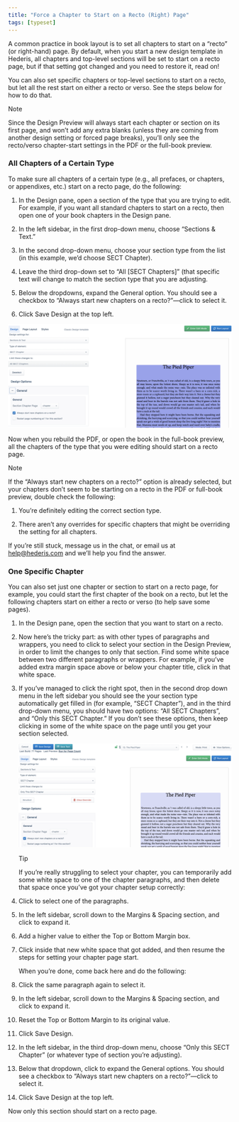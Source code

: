 ```yaml
---
title: "Force a Chapter to Start on a Recto (Right) Page"
tags: [typeset]
---
```

 
<html><body><section data-type="chapter" class="hsecchapter" data-hederis-type="hsecchapter" id="chapter-start-recto" data-pi-attrs="id: chapter-start-recto; data-tags: typeset;" role="doc-chapter" data-tags="typeset" data-author-name=" " data-book-title=" " title="Force a Chapter to Start on a Recto (Right) Page"><p class="hblkp" data-hederis-type="hblkp" id="p6nEA1vcO">A common practice in book layout is to set all chapters to start on a &#8220;recto&#8221; (or right-hand) page. By default, when you start a new design template in Hederis, all chapters and top-level sections will be set to start on a recto page, but if that setting got changed and you need to restore it, read on!</p><p class="hblkp" data-hederis-type="hblkp" id="pMPNL0PBS">You can also set specific chapters or top-level sections to start on a recto, but let all the rest start on either a recto or verso. See the steps below for how to do that.</p><aside class="hwprbox box" data-hederis-type="hwprbox" id="pcqkeFH2y" data-type="sidebar"><p class="hblktype" data-hederis-type="hblktype" id="p7DArE6NY">Note</p><p class="hblkp" data-hederis-type="hblkp" id="p36Iu8vFw">Since the Design Preview will always start each chapter or section on its first page, and won&#8217;t add any extra blanks (unless they are coming from another design setting or forced page breaks), you&#8217;ll only see the recto/verso chapter-start settings in the PDF or the full-book preview. </p></aside><section class="hwprsubsection" data-hederis-type="hwprsubsection" id="pPT8E7dtb" data-type="subsection" title="All Chapters of a Certain Type"><h1 data-hederis-type="hblktitle" class="hblktitle" id="p6AOqCxQC">All Chapters of a Certain Type</h1><p class="hblkp" data-hederis-type="hblkp" id="pxqF3Nqzk">To make sure all chapters of a certain type (e.g., all prefaces, or chapters, or appendixes, etc.) start on a recto page, do the following:</p><ol class="hwprnumlist" data-hederis-type="hwprnumlist" id="pHnmMFmCH"><li class="hblkoli" data-hederis-type="hblkoli" id="liRxFJ6lwa"><p class="hblkoli" data-hederis-type="hblklip" id="pxrCyPkKO">In the Design pane, open a section of the type that you are trying to edit. For example, if you want all standard chapters to start on a recto, then open one of your book chapters in the Design pane.</p></li><li class="hblkoli" data-hederis-type="hblkoli" id="liRfNLIfeg"><p class="hblkoli" data-hederis-type="hblklip" id="pJjKHeynP">In the left sidebar, in the first drop-down menu, choose &#8220;Sections &amp; Text.&#8221;</p></li><li class="hblkoli" data-hederis-type="hblkoli" id="lifmN3mjWC"><p class="hblkoli" data-hederis-type="hblklip" id="pyi9rRshL">In the second drop-down menu, choose your section type from the list (in this example, we&#8217;d choose SECT Chapter).</p></li><li class="hblkoli" data-hederis-type="hblkoli" id="li9BP95bCS"><p class="hblkoli" data-hederis-type="hblklip" id="p00rn3XXm">Leave the third drop-down set to &#8220;All [SECT Chapters]&#8221; (that specific text will change to match the section type that you are adjusting.</p></li><li class="hblkoli" data-hederis-type="hblkoli" id="lia3KTnGkt"><p class="hblkoli" data-hederis-type="hblklip" id="p4z8FMUA9">Below the dropdowns, expand the General option. You should see a checkbox to &#8220;Always start new chapters on a recto?&#8221;&#8212;click to select it.</p></li><li class="hblkoli" data-hederis-type="hblkoli" id="liVLEQc7bi"><p class="hblkoli" data-hederis-type="hblklip" id="pSqIkh0gR">Click Save Design at the top left.</p></li></ol><img data-hederis-type="hblkimg" class="hblkimg" id="pMkkxDOno" src="/images/recto1.png" data-img-src="/images/recto1.png"/><p class="hblkp" data-hederis-type="hblkp" id="p3XSJ4IYP">Now when you rebuild the PDF, or open the book in the full-book preview, all the chapters of the type that you were editing should start on a recto page.</p><aside class="hwprbox box" data-hederis-type="hwprbox" id="p9sXDXLJW" data-type="sidebar"><p class="hblktype" data-hederis-type="hblktype" id="pcha6EMuB">Note</p><p class="hblkp" data-hederis-type="hblkp" id="pyOaXNacB">If the &#8220;Always start new chapters on a recto?&#8221; option is already selected, but your chapters don&#8217;t seem to be starting on a recto in the PDF or full-book preview, double check the following:</p><ol class="hwprnumlist" data-hederis-type="hwprnumlist" id="pvg9kKSXj"><li class="hblkoli" data-hederis-type="hblkoli" id="liyHw2slQU"><p class="hblkoli" data-hederis-type="hblklip" id="pjzfRj2XC">You&#8217;re definitely editing the correct section type.</p></li><li class="hblkoli" data-hederis-type="hblkoli" id="lieYhogPWf"><p class="hblkoli" data-hederis-type="hblklip" id="pJTvuKGjX">There aren&#8217;t any overrides for specific chapters that might be overriding the setting for all chapters.</p></li></ol><p class="hblkp" data-hederis-type="hblkp" id="pPSrqq0uh">If you&#8217;re still stuck, message us in the chat, or email us at <a href="mailto:help@hederis.com" class="hspana" data-hederis-type="hspana" id="pUYhWvwkF">help@hederis.com</a> and we&#8217;ll help you find the answer.</p></aside></section><section class="hwprsubsection" data-hederis-type="hwprsubsection" id="pjje8SDF0" data-type="subsection" title="One Specific Chapter"><h1 data-hederis-type="hblktitle" class="hblktitle" id="pBN4zhcX6">One Specific Chapter</h1><p class="hblkp" data-hederis-type="hblkp" id="pl53LIAMQ">You can also set just one chapter or section to start on a recto page, for example, you could start the first chapter of the book on a recto, but let the following chapters start on either a recto or verso (to help save some pages).</p><ol class="hwprnumlist" data-hederis-type="hwprnumlist" id="pKJWtCrgb"><li class="hblkoli" data-hederis-type="hblkoli" id="liofcLd2LO"><p class="hblkoli" data-hederis-type="hblklip" id="psONpLeGG">In the Design pane, open the section that you want to start on a recto.</p></li><li class="hblkoli" data-hederis-type="hblkoli" id="litomvT48q"><p class="hblkoli" data-hederis-type="hblklip" id="ppxl65gGg">Now here&#8217;s the tricky part: as with other types of paragraphs and wrappers, you need to click to select your section in the Design Preview, in order to limit the changes to only that section. Find some white space between two different paragraphs or wrappers. For example, if you&#8217;ve added extra margin space above or below your chapter title, click in that white space.</p></li><li class="hblkoli" data-hederis-type="hblkoli" id="liEEoHjrrR"><p class="hblkoli" data-hederis-type="hblklip" id="pBwPFhUkA">If you&#8217;ve managed to click the right spot, then in the second drop down menu in the left sidebar you should see the your section type automatically get filled in (for example, &#8220;SECT Chapter&#8221;), and in the third drop-down menu, you should have two options: &#8220;All SECT Chapters&#8221;, and &#8220;Only this SECT Chapter.&#8221; If you don&#8217;t see these options, then keep clicking in some of the white space on the page until you get your section selected.</p><img data-hederis-type="hblkimg" class="hblkimg" id="pgoOJyZ8S" src="/images/recto2.png" data-img-src="/images/recto2.png"/><aside class="hwprbox box" data-hederis-type="hwprbox" id="pe6GuoRno" data-type="sidebar"><p class="hblktype" data-hederis-type="hblktype" id="pULkGIaP5">Tip</p><p class="hblkp" data-hederis-type="hblkp" id="pR8rCLk2M">If you&#8217;re really struggling to select your chapter, you can temporarily add some white space to one of the chapter paragraphs, and then delete that space once you&#8217;ve got your chapter setup correctly:</p><li class="hblkoli" data-hederis-type="hblkoli" id="licli9f1cM"><p class="hblkoli" data-hederis-type="hblklip" id="p0pnxuP0t">Click to select one of the paragraphs.</p></li><li class="hblkoli" data-hederis-type="hblkoli" id="liALzCf6hx"><p class="hblkoli" data-hederis-type="hblklip" id="puK9Qe4QL">In the left sidebar, scroll down to the Margins &amp; Spacing section, and click to expand it.</p></li><li class="hblkoli" data-hederis-type="hblkoli" id="lihqXh04yU"><p class="hblkoli" data-hederis-type="hblklip" id="pQ9mplpI5">Add a higher value to either the Top or Bottom Margin box.</p></li><li class="hblkoli" data-hederis-type="hblkoli" id="liD35rZjPT"><p class="hblkoli" data-hederis-type="hblklip" id="pL2mB2alx">Click inside that new white space that got added, and then resume the steps for setting your chapter page start. </p><p class="hblkp" data-hederis-type="hblkp" id="p1VeJuHCw">When you&#8217;re done, come back here and do the following:</p></li><li class="hblkoli" data-hederis-type="hblkoli" id="liOjJQ9kpZ"><p class="hblkoli" data-hederis-type="hblklip" id="ptmWYwnHC">Click the same paragraph again to select it.</p></li><li class="hblkoli" data-hederis-type="hblkoli" id="lihTeBYXyp"><p class="hblkoli" data-hederis-type="hblklip" id="pVGcFzUR5">In the left sidebar, scroll down to the Margins &amp; Spacing section, and click to expand it.</p></li><li class="hblkoli" data-hederis-type="hblkoli" id="lizV5uj5s1"><p class="hblkoli" data-hederis-type="hblklip" id="pr1iY3H9P">Reset the Top or Bottom Margin to its original value.</p></li><li class="hblkoli" data-hederis-type="hblkoli" id="liEnpjUimC"><p class="hblkoli" data-hederis-type="hblklip" id="p4Bks7DoS">Click Save Design.</p></li></aside></li><li class="hblkoli" data-hederis-type="hblkoli" id="liEUYwgSiA"><p class="hblkoli" data-hederis-type="hblklip" id="p1qsbrq52">In the left sidebar, in the third drop-down menu, choose &#8220;Only this SECT Chapter&#8221; (or whatever type of section you&#8217;re adjusting).</p></li><li class="hblkoli" data-hederis-type="hblkoli" id="liYn31ZaYu"><p class="hblkoli" data-hederis-type="hblklip" id="pxYNBzMHh">Below that dropdown, click to expand the General options. You should see a checkbox to &#8220;Always start new chapters on a recto?&#8221;&#8212;click to select it.</p></li><li class="hblkoli" data-hederis-type="hblkoli" id="liPKWKVuzg"><p class="hblkoli" data-hederis-type="hblklip" id="pUc0kxquB">Click Save Design at the top left.</p></li></ol><p class="hblkp" data-hederis-type="hblkp" id="ppWbCRnsd">Now only this section should start on a recto page.</p></section></section></body></html>
